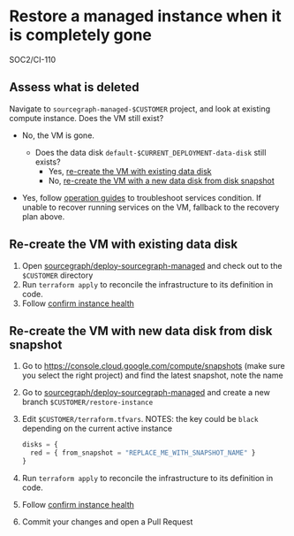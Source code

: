 # Restore a managed instance when it is completely gone

<span class="badge badge-note">SOC2/CI-110</span>

## Assess what is deleted

Navigate to `sourcegraph-managed-$CUSTOMER` project, and look at existing compute instance. Does the VM still exist?

- No, the VM is gone.

  - Does the data disk `default-$CURRENT_DEPLOYMENT-data-disk` still exists?
    - Yes, [re-create the VM with existing data disk](##re-create-the-vm-with-existing-data-disk)
    - No, [re-create the VM with a new data disk from disk snapshot](##re-create-the-vm-with-new-data-disk-from-disk-snapshot)

- Yes, follow [operation guides](./operations.md) to troubleshoot services condition. If unable to recover running services on the VM, fallback to the recovery plan above.

## Re-create the VM with existing data disk

1. Open [sourcegraph/deploy-sourcegraph-managed] and check out to the `$CUSTOMER` directory
1. Run `terraform apply` to reconcile the infrastructure to its definition in code.
1. Follow [confirm instance health](./operations.md#confirm-instance-health)

## Re-create the VM with new data disk from disk snapshot

1. Go to https://console.cloud.google.com/compute/snapshots (make sure you select the right project) and find the latest snapshot, note the name
1. Go to [sourcegraph/deploy-sourcegraph-managed] and create a new branch `$CUSTOMER/restore-instance`
1. Edit `$CUSTOMER/terraform.tfvars`. NOTES: the key could be `black` depending on the current active instance

   ```tf
   disks = {
     red = { from_snapshot = "REPLACE_ME_WITH_SNAPSHOT_NAME" }
   }
   ```

1. Run `terraform apply` to reconcile the infrastructure to its definition in code.
1. Follow [confirm instance health](./operations.md#confirm-instance-health)
1. Commit your changes and open a Pull Request

[sourcegraph/deploy-sourcegraph-managed]: https://github.com/sourcegraph/deploy-sourcegraph-managed
